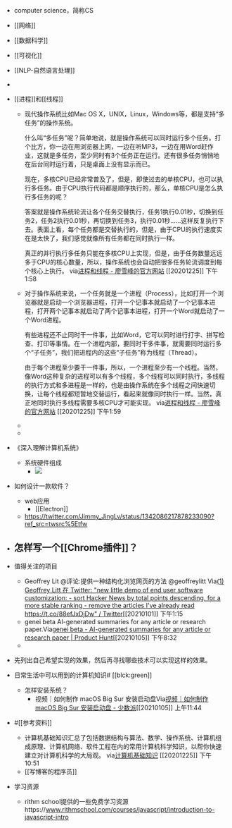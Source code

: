 - computer science，简称CS
- [[网络]]
- [[数据科学]]
- [[可视化]]
- [[NLP-自然语言处理]]
- 
- [[进程]]和[[线程]]
    - 现代操作系统比如Mac OS X，UNIX，Linux，Windows等，都是支持“多任务”的操作系统。
      
      什么叫“多任务”呢？简单地说，就是操作系统可以同时运行多个任务。打个比方，你一边在用浏览器上网，一边在听MP3，一边在用Word赶作业，这就是多任务，至少同时有3个任务正在运行。还有很多任务悄悄地在后台同时运行着，只是桌面上没有显示而已。
      
      现在，多核CPU已经非常普及了，但是，即使过去的单核CPU，也可以执行多任务。由于CPU执行代码都是顺序执行的，那么，单核CPU是怎么执行多任务的呢？
      
      答案就是操作系统轮流让各个任务交替执行，任务1执行0.01秒，切换到任务2，任务2执行0.01秒，再切换到任务3，执行0.01秒……这样反复执行下去。表面上看，每个任务都是交替执行的，但是，由于CPU的执行速度实在是太快了，我们感觉就像所有任务都在同时执行一样。
      
      真正的并行执行多任务只能在多核CPU上实现，但是，由于任务数量远远多于CPU的核心数量，所以，操作系统也会自动把很多任务轮流调度到每个核心上执行。
      via[进程和线程 - 廖雪峰的官方网站](https://www.liaoxuefeng.com/wiki/1016959663602400/1017627212385376)
      [[20201225]] 下午1:58
    - 对于操作系统来说，一个任务就是一个进程（Process），比如打开一个浏览器就是启动一个浏览器进程，打开一个记事本就启动了一个记事本进程，打开两个记事本就启动了两个记事本进程，打开一个Word就启动了一个Word进程。
      
      有些进程还不止同时干一件事，比如Word，它可以同时进行打字、拼写检查、打印等事情。在一个进程内部，要同时干多件事，就需要同时运行多个“子任务”，我们把进程内的这些“子任务”称为线程（Thread）。
      
      由于每个进程至少要干一件事，所以，一个进程至少有一个线程。当然，像Word这种复杂的进程可以有多个线程，多个线程可以同时执行，多线程的执行方式和多进程是一样的，也是由操作系统在多个线程之间快速切换，让每个线程都短暂地交替运行，看起来就像同时执行一样。当然，真正地同时执行多线程需要多核CPU才可能实现。
      via[进程和线程 - 廖雪峰的官方网站](https://www.liaoxuefeng.com/wiki/1016959663602400/1017627212385376)
      [[20201225]] 下午1:59
    - 
    - 
- 《深入理解计算机系统》
    - 系统硬件组成
        - ![](https://firebasestorage.googleapis.com/v0/b/firescript-577a2.appspot.com/o/imgs%2Fapp%2Fxinyiheng%2F4LenVXg3z1.png?alt=media&token=981b3fde-588a-4eb8-b045-4f432d8b236b)
- 如何设计一款软件？
    - web应用
        - [[Electron]]
    - https://twitter.com/Jimmy_JingLv/status/1342086217878233090?ref_src=twsrc%5Etfw
- 怎样写一个[[Chrome插件]]？
    - 
      
- 值得关注的项目
    - Geoffrey Lit @评论:提供一种结构化浏览网页的方法
      @geoffreylitt
      Via[(1) Geoffrey Litt 在 Twitter: "new little demo of end user software customization: - sort Hacker News by total points descending, for a more stable ranking - remove the articles I've already read https://t.co/88efJxDjDw" / Twitter](https://twitter.com/geoffreylitt/status/1229251217118892032)[[20210101]] 下午1:15
    - genei beta
      AI-generated summaries for any article or research paper.Via[genei beta - AI-generated summaries for any article or research paper | Product Hunt](https://www.producthunt.com/posts/genei?bc=1#)[[20210105]] 下午8:32
    - 
- 先列出自己希望实现的效果，然后再寻找哪些技术可以实现这样的效果。
- 日常生活中可以用到的计算机知识# [[blck:green]]
    - 怎样安装系统？
        - 视频｜如何制作 macOS Big Sur 安装启动盘Via[视频｜如何制作 macOS Big Sur 安装启动盘 - 少数派](https://sspai.com/post/64313)[[20210105]] 上午11:44
- #[[参考资料]]
    - 计算机基础知识汇总了包括数据结构与算法、数学、操作系统、计算机组成原理、计算机网络、软件工程在内的常用计算机科学知识，以帮你快速建立对计算机科学的大局观。
      via[计算机基础知识](https://time.geekbang.org/learning/path-detail/3)
      [[20201225]] 下午10:51
    - [[写博客的程序员]]
- 学习资源
    - rithm school提供的一些免费学习资源https://www.rithmschool.com/courses/javascript/introduction-to-javascript-intro
